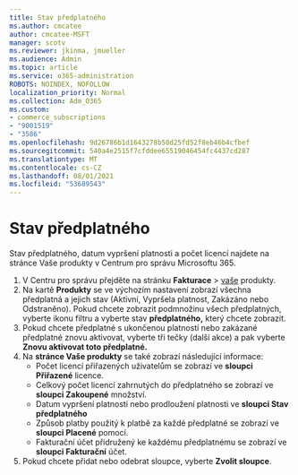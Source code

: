 ```yaml
---
title: Stav předplatného
ms.author: cmcatee
author: cmcatee-MSFT
manager: scotv
ms.reviewer: jkinma, jmueller
ms.audience: Admin
ms.topic: article
ms.service: o365-administration
ROBOTS: NOINDEX, NOFOLLOW
localization_priority: Normal
ms.collection: Adm_O365
ms.custom:
- commerce_subscriptions
- "9001519"
- "3586"
ms.openlocfilehash: 9d26786b1d1643278b50d25fd52f8eb46b4cfbef
ms.sourcegitcommit: 540a4e2515f7cfddee65519046454fc4437cd287
ms.translationtype: MT
ms.contentlocale: cs-CZ
ms.lasthandoff: 08/01/2021
ms.locfileid: "53689543"
---
```

# <a name="subscription-status"></a>Stav předplatného

Stav předplatného, datum vypršení platnosti a počet  licencí najdete na stránce Vaše produkty v Centrum pro správu Microsoftu 365.

1. V Centru pro správu přejděte na stránku **Fakturace**  >  [vaše](https://go.microsoft.com/fwlink/p/?linkid=842054) produkty.
2. Na kartě **Produkty** se ve výchozím nastavení zobrazí všechna předplatná a jejich stav (Aktivní, Vypršela platnost, Zakázáno nebo Odstraněno). Pokud chcete zobrazit podmnožinu všech předplatných, vyberte ikonu filtru a vyberte stav **předplatného,** který chcete zobrazit.
3. Pokud chcete předplatné s ukončenou platností nebo zakázané předplatné znovu aktivovat, vyberte tři tečky (další akce) a pak vyberte **Znovu aktivovat toto předplatné.**
4. Na **stránce Vaše produkty** se také zobrazí následující informace:
    - Počet licencí přiřazených uživatelům se zobrazí ve **sloupci Přiřazené** licence.
    - Celkový počet licencí zahrnutých do předplatného se zobrazí ve **sloupci Zakoupené** množství.
    - Datum vypršení platnosti nebo prodloužení platnosti ve **sloupci Stav předplatného**
    - Způsob platby použitý k platbě za každé předplatné se zobrazí ve **sloupci Placené** pomocí.
    - Fakturační účet přidružený ke každému předplatnému se zobrazí ve **sloupci Fakturační** účet.
5. Pokud chcete přidat nebo odebrat sloupce, vyberte **Zvolit sloupce**.